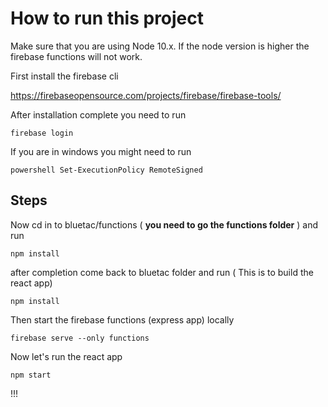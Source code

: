 # How to run this project

 Make sure that you are using Node 10.x. If the node version is higher the firebase functions will not work.

First install the firebase cli

https://firebaseopensource.com/projects/firebase/firebase-tools/

After installation complete you need to run 

```
firebase login
```

If you are in windows you might need to run

```
powershell Set-ExecutionPolicy RemoteSigned
```

## Steps
Now cd in to bluetac/functions ( **you need to go the functions folder** ) and run

```
npm install
```

after completion come back to bluetac folder and run ( This is to build the react app)
```
npm install
```
Then start the firebase functions (express app) locally
```
firebase serve --only functions
```
Now let's run the react app

```
npm start
```

!!!






